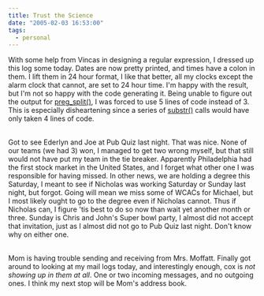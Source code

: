 ```yaml
---
title: Trust the Science
date: "2005-02-03 16:53:00"
tags:
  - personal
---
```

With some help from Vincas in designing a regular expression,
I dressed up this log some today. Dates are now pretty
printed, and times have a colon in them.  I lift them in
24 hour format, I like that better, all my clocks except
the alarm clock that cannot, are set to 24 hour time.
I'm happy with the result, but I'm not so happy with the
code generating it. Being unable to figure out the output for <a href="http://us4.php.net/manual/en/function.preg-split.php">preg_split()</a>,
I was forced to use 5 lines of code instead of 3.
This is especially disheartening since a series of <a href="http://us4.php.net/manual/en/function.substr.php">substr()</a>
calls would have only taken 4 lines of code.<br  /><br  />

Got to see Ederlyn and Joe at Pub Quiz last night.  That was nice.
None of our teams (we had 3) won, I managed to get two wrong myself,
but that still would not have put my team in the tie breaker.
Apparently Philadelphia had the first stock market in the United
States, and I forget what other one I was responsible for having
missed.  In other news, we are holding a degree this Saturday, I
meant to see if Nicholas was working Saturday or Sunday last night,
but forgot.  Going will mean we miss some of WCACs for Michael,
but I most likely ought to go to the degree even if Nicholas cannot.
Thus if Nicholas can, I figure 'tis best to do so now than wait yet
another month or three.  Sunday is Chris and John's Super bowl party,
I almost did not accept that invitation, just as I almost did not
go to Pub Quiz last night.  Don't know why on either one.<br  /><br  />

Mom is having trouble sending and receiving from Mrs. Moffatt.
Finally got around to looking at my mail logs today, and
interestingly enough, cox is *not showing up in them at all*.
One or two incoming messages, and no outgoing ones.  I think my
next stop will be Mom's address book.

